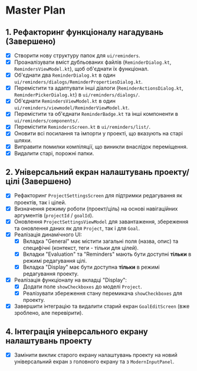 # Master Plan

## 1. Рефакторинг функціоналу нагадувань (Завершено)
- [x] Створити нову структуру папок для `ui/reminders`.
- [x] Проаналізувати вміст дубльованих файлів (`ReminderDialog.kt`, `RemindersViewModel.kt`), щоб об'єднати їх функціонал.
- [x] Об'єднати два `ReminderDialog.kt` в один `ui/reminders/dialogs/ReminderPropertiesDialog.kt`.
- [x] Перемістити та адаптувати інші діалоги (`ReminderActionsDialog.kt`, `ReminderPickerDialog.kt`) в `ui/reminders/dialogs/`.
- [x] Об'єднати `RemindersViewModel.kt` в один `ui/reminders/viewmodel/ReminderViewModel.kt`.
- [x] Перемістити та об'єднати `ReminderBadge.kt` та інші компоненти в `ui/reminders/components/`.
- [x] Перемістити `RemindersScreen.kt` в `ui/reminders/list/`.
- [x] Оновити всі посилання та імпорти у проекті, що вказують на старі шляхи.
- [x] Виправити помилки компіляції, що виникли внаслідок переміщення.
- [x] Видалити старі, порожні папки.

## 2. Універсальний екран налаштувань проекту/цілі (Завершено)
- [x] Рефакторинг `ProjectSettingsScreen` для підтримки редагування як проектів, так і цілей.
- [x] Визначення режиму роботи (проект/ціль) на основі навігаційних аргументів (`projectId` / `goalId`).
- [x] Оновлення `ProjectSettingsViewModel` для завантаження, збереження та оновлення даних як для `Project`, так і для `Goal`.
- [x] Реалізація динамічного UI:
    - [x] Вкладка "General" має містити загальні поля (назва, опис) та специфічні (контекст, теги - тільки для цілей).
    - [x] Вкладки "Evaluation" та "Reminders" мають бути доступні **тільки** в режимі редагування цілі.
    - [x] Вкладка "Display" має бути доступна **тільки** в режимі редагування проекту.
- [x] Реалізація функціоналу на вкладці "Display":
    - [x] Додати поле `showCheckboxes` до моделі `Project`.
    - [x] Реалізувати збереження стану перемикача `showCheckboxes` для проекту.
- [x] Завершити інтеграцію та видалити старий екран `GoalEditScreen` (вже зроблено, але перевірити).

## 4. Інтеграція універсального екрану налаштувань проекту
- [x] Замінити виклик старого екрану налаштувань проекту на новий універсальний екран з головного екрану та з `ModernInputPanel`.